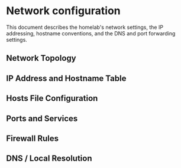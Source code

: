 # Network configuration

This document describes the homelab's network settings, the IP addressing, hostname conventions, and the DNS and port forwarding settings.

## Network Topology

## IP Address and Hostname Table

## Hosts File Configuration

## Ports and Services

## Firewall Rules

## DNS / Local Resolution

